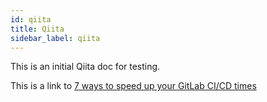 ```yaml
---
id: qiita
title: Qiita
sidebar_label: qiita
---
```


This is an initial Qiita doc for testing. 

This is a link to [7 ways to speed up your GitLab CI/CD times](qiita/2020/05/7-ways-to-speed-up-gitlab-ci-cd-times.md)
